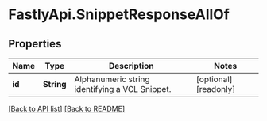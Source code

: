 # FastlyApi.SnippetResponseAllOf

## Properties

Name | Type | Description | Notes
------------ | ------------- | ------------- | -------------
**id** | **String** | Alphanumeric string identifying a VCL Snippet. | [optional] [readonly] 



[[Back to API list]](../../README.md#endpoints) [[Back to README]](../../README.md)
